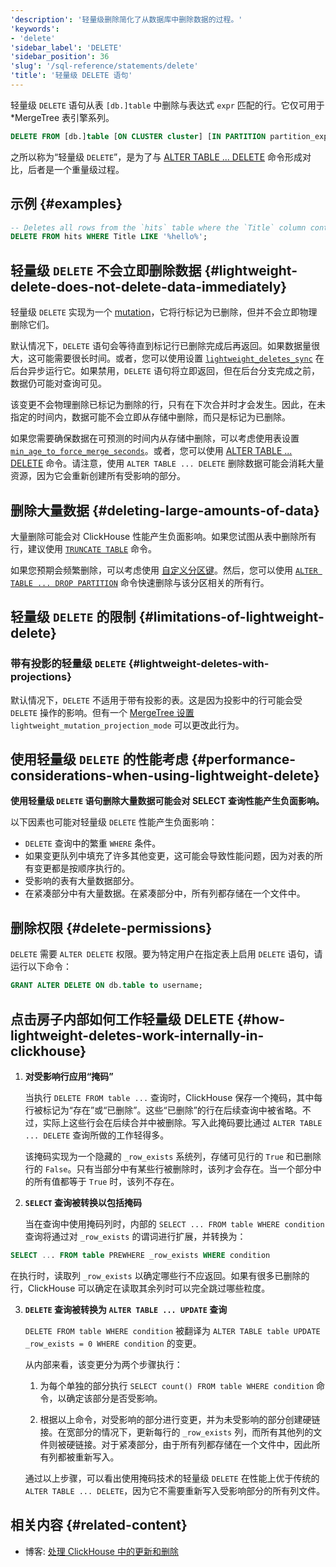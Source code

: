 ```yaml
---
'description': '轻量级删除简化了从数据库中删除数据的过程。'
'keywords':
- 'delete'
'sidebar_label': 'DELETE'
'sidebar_position': 36
'slug': '/sql-reference/statements/delete'
'title': '轻量级 DELETE 语句'
---
```


轻量级 `DELETE` 语句从表 `[db.]table` 中删除与表达式 `expr` 匹配的行。它仅可用于 *MergeTree 表引擎系列。

```sql
DELETE FROM [db.]table [ON CLUSTER cluster] [IN PARTITION partition_expr] WHERE expr;
```

之所以称为“轻量级 `DELETE`”，是为了与 [ALTER TABLE ... DELETE](/sql-reference/statements/alter/delete) 命令形成对比，后者是一个重量级过程。

## 示例 {#examples}

```sql
-- Deletes all rows from the `hits` table where the `Title` column contains the text `hello`
DELETE FROM hits WHERE Title LIKE '%hello%';
```

## 轻量级 `DELETE` 不会立即删除数据 {#lightweight-delete-does-not-delete-data-immediately}

轻量级 `DELETE` 实现为一个 [mutation](/sql-reference/statements/alter#mutations)，它将行标记为已删除，但并不会立即物理删除它们。

默认情况下，`DELETE` 语句会等待直到标记行已删除完成后再返回。如果数据量很大，这可能需要很长时间。或者，您可以使用设置 [`lightweight_deletes_sync`](/operations/settings/settings#lightweight_deletes_sync) 在后台异步运行它。如果禁用，`DELETE` 语句将立即返回，但在后台分支完成之前，数据仍可能对查询可见。

该变更不会物理删除已标记为删除的行，只有在下次合并时才会发生。因此，在未指定的时间内，数据可能不会立即从存储中删除，而只是标记为已删除。

如果您需要确保数据在可预测的时间内从存储中删除，可以考虑使用表设置 [`min_age_to_force_merge_seconds`](/operations/settings/merge-tree-settings#min_age_to_force_merge_seconds)。或者，您可以使用 [ALTER TABLE ... DELETE](/sql-reference/statements/alter/delete) 命令。请注意，使用 `ALTER TABLE ... DELETE` 删除数据可能会消耗大量资源，因为它会重新创建所有受影响的部分。

## 删除大量数据 {#deleting-large-amounts-of-data}

大量删除可能会对 ClickHouse 性能产生负面影响。如果您试图从表中删除所有行，建议使用 [`TRUNCATE TABLE`](/sql-reference/statements/truncate) 命令。

如果您预期会频繁删除，可以考虑使用 [自定义分区键](/engines/table-engines/mergetree-family/custom-partitioning-key)。然后，您可以使用 [`ALTER TABLE ... DROP PARTITION`](/sql-reference/statements/alter/partition#drop-partitionpart) 命令快速删除与该分区相关的所有行。

## 轻量级 `DELETE` 的限制 {#limitations-of-lightweight-delete}

### 带有投影的轻量级 `DELETE` {#lightweight-deletes-with-projections}

默认情况下，`DELETE` 不适用于带有投影的表。这是因为投影中的行可能会受 `DELETE` 操作的影响。但有一个 [MergeTree 设置](/operations/settings/merge-tree-settings) `lightweight_mutation_projection_mode` 可以更改此行为。

## 使用轻量级 `DELETE` 的性能考虑 {#performance-considerations-when-using-lightweight-delete}

**使用轻量级 `DELETE` 语句删除大量数据可能会对 SELECT 查询性能产生负面影响。**

以下因素也可能对轻量级 `DELETE` 性能产生负面影响：

- `DELETE` 查询中的繁重 `WHERE` 条件。
- 如果变更队列中填充了许多其他变更，这可能会导致性能问题，因为对表的所有变更都是按顺序执行的。
- 受影响的表有大量数据部分。
- 在紧凑部分中有大量数据。在紧凑部分中，所有列都存储在一个文件中。

## 删除权限 {#delete-permissions}

`DELETE` 需要 `ALTER DELETE` 权限。要为特定用户在指定表上启用 `DELETE` 语句，请运行以下命令：

```sql
GRANT ALTER DELETE ON db.table to username;
```

## 点击房子内部如何工作轻量级 DELETE {#how-lightweight-deletes-work-internally-in-clickhouse}

1. **对受影响行应用“掩码”**

   当执行 `DELETE FROM table ...` 查询时，ClickHouse 保存一个掩码，其中每行被标记为“存在”或“已删除”。这些“已删除”的行在后续查询中被省略。不过，实际上这些行会在后续合并中被删除。写入此掩码要比通过 `ALTER TABLE ... DELETE` 查询所做的工作轻得多。

   该掩码实现为一个隐藏的 `_row_exists` 系统列，存储可见行的 `True` 和已删除行的 `False`。只有当部分中有某些行被删除时，该列才会存在。当一个部分中的所有值都等于 `True` 时，该列不存在。

2. **`SELECT` 查询被转换以包括掩码**

   当在查询中使用掩码列时，内部的 `SELECT ... FROM table WHERE condition` 查询将通过对 `_row_exists` 的谓词进行扩展，并转换为：
```sql
SELECT ... FROM table PREWHERE _row_exists WHERE condition
```
   在执行时，读取列 `_row_exists` 以确定哪些行不应返回。如果有很多已删除的行，ClickHouse 可以确定在读取其余列时可以完全跳过哪些粒度。

3. **`DELETE` 查询被转换为 `ALTER TABLE ... UPDATE` 查询**

   `DELETE FROM table WHERE condition` 被翻译为 `ALTER TABLE table UPDATE _row_exists = 0 WHERE condition` 的变更。

   从内部来看，该变更分为两个步骤执行：

   1. 为每个单独的部分执行 `SELECT count() FROM table WHERE condition` 命令，以确定该部分是否受影响。

   2. 根据以上命令，对受影响的部分进行变更，并为未受影响的部分创建硬链接。在宽部分的情况下，更新每行的 `_row_exists` 列，而所有其他列的文件则被硬链接。对于紧凑部分，由于所有列都存储在一个文件中，因此所有列都被重新写入。

   通过以上步骤，可以看出使用掩码技术的轻量级 `DELETE` 在性能上优于传统的 `ALTER TABLE ... DELETE`，因为它不需要重新写入受影响部分的所有列文件。

## 相关内容 {#related-content}

- 博客: [处理 ClickHouse 中的更新和删除](https://clickhouse.com/blog/handling-updates-and-deletes-in-clickhouse)
